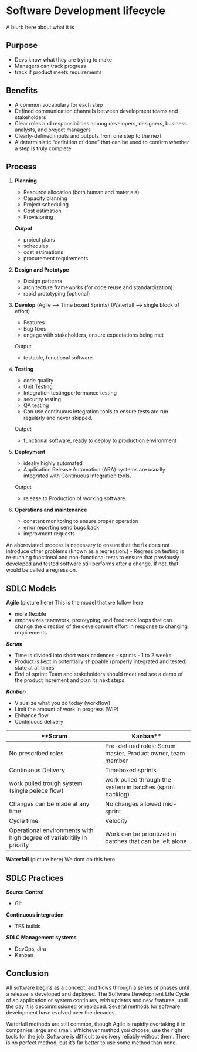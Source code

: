 # Software Development lifecycle

A blurb here about what it is

## Purpose  

- Devs know what they are trying to make
- Managers can track progress
- track if product meets requirements

## Benefits 

- A common vocabulary for each step
- Defined communication channels between development teams and stakeholders
- Clear roles and responsibilities among developers, designers, business analysts, and project managers
- Clearly-defined inputs and outputs from one step to the next
- A deterministic “definition of done” that can be used to confirm whether a step is truly complete

 ## Process 
 
1. **Planning**
    - Resource allocation (both human and materials)
    - Capacity planning
    - Project scheduling
    - Cost estimation
    - Provisioning

    ***Output***
    - project plans
    - schedules
    - cost estimations
    - procurement requirements 
    
2. **Design and Prototype**
    - Design patterns
    - architecture frameworks (for code reuse and standardization)
    - rapid prototyping (optional)

3. **Develop**
     (Agile --> Time boxed Sprints)  (Waterfall --> single block of effort)
    - Features
    - Bug fixes
    - engage with stakeholders, ensure expectations being met

    Output 
    - testable, functional software
    
4. **Testing**
    - code quality
    - Unit Testing
    - Integration testingperformance testing
    - security testing
    - QA testing
    - Can use continuous integration tools to ensure tests are run regularly and never skipped.

    Output
    - functional software, ready to deploy to production environment

5. **Deployment**
    - idealiy highly automated
    - Application Release Automation (ARA) systems are usually integrated with Continuous Integration tools. 
    
    Output
    - release to Production of working software.

6. **Operations and maintenance**
     - constant monitoring to ensure proper operation
     - error reporting send bugs back
     - improvment requests 


An abbreviated process is necessary to ensure that the fix does not introduce other problems (known as a regression.)
    - Regression testing is re-running functional and non-functional tests to ensure that previously developed and tested software still performs after a change. If not, that would be called a regression.
    
## SDLC Models
**Agile**
(picture here)
This is the model that we follow here
- more flexible
- emphasizes teamwork, prototyping, and feedback loops that can change the direction of the development effort in response to changing requirements

***Scrum***
- Time is divided into short work cadences - sprints - 1 to 2 weeks
- Product is kept in potentially shippable (properly integrated and tested) state at all times
- End of sprint: Team and stakeholders should meet and see a demo of the product increment and plan its next steps

***Kanban***
- Visualize what you do today (workflow)
- Limit the amount of work in progress (WIP)
- ENhance flow
- Continuous delivery

| **Scrum | Kanban**
|---------|-------------------------------------------------------------------------|
| No prescribed roles | Pre-defined roles: Scrum master, Product owner, team member |
| Continuous Delivery | Timeboxed sprints |
| work pulled trough system (single peiece flow) | work pulled through the system in batches (sprint backlog) |
| Changes can be made at any time | No changes allowed mid-sprint |
| Cycle time | Velocity |
| Operational environments with high degree of variablitiliy in priority | Work can be prioritized in batches that can be left alone |


**Waterfall**
(picture here)
We dont do this here

## SDLC Practices

**Source Control**
 - Git
 
**Continuous integration**
 - TFS builds
 
**SDLC Management systems**
 - DevOps, Jira
 - Kanban
 
## Conclusion
All software begins as a concept, and flows through a series of phases until a release is developed and deployed. The Software Development Life Cycle of an application or system continues, with updates and new features, until the day it is decommissioned or replaced. Several methods for software development have evolved over the decades.

Waterfall methods are still common, though Agile is rapidly overtaking it in companies large and small. Whichever method you choose, use the right tools for the job. Software is difficult to delivery reliably without them. There is no perfect method, but it’s far better to use some method than none.
    


